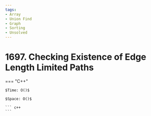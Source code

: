 ```yaml
---
tags:
- Array
- Union Find
- Graph
- Sorting
- Unsolved
---
```



# 1697. Checking Existence of Edge Length Limited Paths

=== "C++"

    $Time: O()$

    $Space: O()$

    ``` c++
    ```
